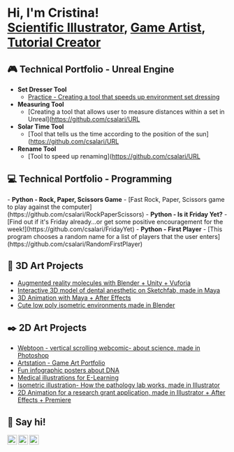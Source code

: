 <h1>Hi, I'm Cristina! <br/><a href="https://www.cristinasala.com">Scientific Illustrator</a>, <a href="https://www.linkedin.com/in/cristinasalaripoll/">Game Artist</a>, <a href="https://www.youtube.com/@cristinasala/videos">Tutorial Creator</a></h1>

<h2>🎮 Technical Portfolio - Unreal Engine</h2>

- <b>Set Dresser Tool</b>
  - [Practice - Creating a tool that speeds up environment set dressing](https://github.com/csalari/SetDresserTool/tree/main)
- <b>Measuring Tool</b>
  - [Creating a tool that allows user to measure distances within a set in Unreal](https://github.com/csalari/URL
- <b>Solar Time Tool</b>
  - [Tool that tells us the time according to the position of the sun](https://github.com/csalari/URL
- <b>Rename Tool</b>
  - [Tool to speed up renaming](https://github.com/csalari/URL
 
 <h2>💻 Technical Portfolio - Programming</h2>
- <b>Python - Rock, Paper, Scissors Game</b>
  - [Fast Rock, Paper, Scissors game to play against the computer](https://github.com/csalari/RockPaperScissors)
- <b>Python - Is it Friday Yet?</b>
  - [Find out if it's Friday already...or get some positive encouragement for the week!](https://github.com/csalari/FridayYet)
- <b>Python - First Player</b>
  - [This program chooses a random name for a list of players that the user enters](https://github.com/csalari/RandomFirstPlayer)


<h2>🧊 3D Art Projects </h2>

- [Augmented reality molecules with Blender + Unity + Vuforia](https://www.cristinasala.com/augmented-reality-molecules)
- [Interactive 3D model of dental anesthetic on Sketchfab, made in Maya](https://www.cristinasala.com/interactive-dental-model)
- [3D Animation with Maya + After Effects](https://www.cristinasala.com/conditioning-restoration-animation)
- [Cute low poly isometric environments made in Blender](https://www.cristinasala.com/lowpoly)

  
<h2>✒️ 2D Art Projects </h2>

- [Webtoon - vertical scrolling webcomic- about science, made in Photoshop](https://www.webtoons.com/en/canvas/cute-science/nervous-system/viewer?title_no=839942&episode_no=1)
- [Artstation - Game Art Portfolio](https://www.artstation.com/cristinasala)
- [Fun infographic posters about DNA](https://www.cristinasala.com/dna-infographics)
- [Medical illustrations for E-Learning](https://www.cristinasala.com/medical-illustrations)
- [Isometric illustration- How the pathology lab works, made in Illustrator](https://www.cristinasala.com/pathology-lab-interactive)
- [2D Animation for a research grant application, made in Illustrator + After Effects + Premiere](https://www.cristinasala.com/research-grant-animation)

<h2> 👋 Say hi! </h2>

[<img align="left" alt="Cristina Sala | LinkedIn" width="22px" src="https://cdn.jsdelivr.net/npm/simple-icons@v3/icons/linkedin.svg" />][linkedin]
[<img align="left" alt="Cristina Sala | YouTube" width="22px" src="https://cdn.jsdelivr.net/npm/simple-icons@v3/icons/youtube.svg" />][youtube]
[<img align="left" alt="Cristina Sala | Instagram" width="22px" src="https://cdn.jsdelivr.net/npm/simple-icons@v3/icons/instagram.svg" />][instagram]

[youtube]: https://www.youtube.com/@cristinasala/videos
[instagram]: https://www.instagram.com/cristinagraphics/
[linkedin]: https://www.linkedin.com/in/cristinasalaripoll
